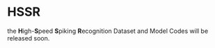 # HSSR
the **H**igh-**S**peed **S**piking **R**ecognition Dataset and Model Codes will be released soon.

